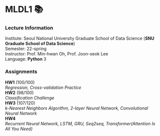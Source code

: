 # MLDL1 📚
### Lecture Information
Institute: Seoul National University Graduate School of Data Science (**SNU Graduate School of Data Science**)  
Semester: 22-spring  
Instructor: Prof. Min-hwan Oh, Prof. Joon-seok Lee   
Language: **Python** 3

### Assignments
**HW1** (100/100)  
*Regression, Cross-validation Practice*  
**HW2** (98/100)  
*Classification Challenge*  
**HW3** (107/120)  
*k-Nearest Neighbors Algorithm, 2-layer Neural Network, Convolutional Neural Network*  
**HW4**  
*Recurrent Neural Network, LSTM, GRU, Seq2seq, Transformer(Attention Is All You Need)*
